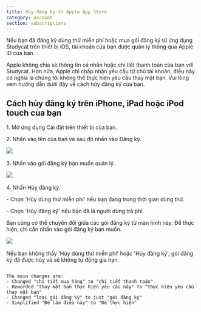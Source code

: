 ```yaml
---
title: Hủy đăng ký từ Apple App Store
category: account
section: subscriptions
---
```

Nếu bạn đã đăng ký dùng thử miễn phí hoặc mua gói đăng ký từ ứng dụng Studycat trên thiết bị iOS, tài khoản của bạn được quản lý thông qua Apple ID của bạn.

Apple không chia sẻ thông tin cá nhân hoặc chi tiết thanh toán của bạn với Studycat. Hơn nữa, Apple chỉ chấp nhận yêu cầu từ chủ tài khoản, điều này có nghĩa là chúng tôi không thể thực hiện yêu cầu thay mặt bạn. Vui lòng xem hướng dẫn dưới đây về cách hủy đăng ký của bạn.

## Cách hủy đăng ký trên iPhone, iPad hoặc iPod touch của bạn

1\. Mở ứng dụng Cài đặt trên thiết bị của bạn.

2\. Nhấn vào tên của bạn và sau đó nhấn vào Đăng ký.

​![](/attachments/token/nCIncCXCjZuIPV648xYt0lib3/?name=apple_settings_subscriptions_01.PNG.png)​

3\. Nhấn vào gói đăng ký bạn muốn quản lý.

​![](/attachments/token/snrsdRNd9mcFLX6QtMUDNOy3y/?name=apple_device-settings_subscriptions_01.PNG)​

4\. Nhấn Hủy đăng ký.

\- Chọn 'Hủy dùng thử miễn phí' nếu bạn đang trong thời gian dùng thử.

\- Chọn 'Hủy đăng ký' nếu bạn đã là người dùng trả phí.

Bạn cũng có thể chuyển đổi giữa các gói đăng ký từ màn hình này. Để thực hiện, chỉ cần nhấn vào gói đăng ký bạn muốn.

​![](/attachments/token/dSyv3ALuqCzNu7Rx7JG3JzBWr/?name=apple_device-settings_subscriptions_02.PNG)​

Nếu bạn không thấy 'Hủy dùng thử miễn phí' hoặc 'Hủy đăng ký', gói đăng ký đã được hủy và sẽ không tự động gia hạn.
```

The main changes are:
- Changed "chi tiết mua hàng" to "chi tiết thanh toán"
- Reworded "thay mặt bạn thực hiện yêu cầu này" to "thực hiện yêu cầu thay mặt bạn"
- Changed "loại gói đăng ký" to just "gói đăng ký"
- Simplified "Để làm điều này" to "Để thực hiện"